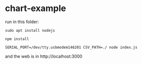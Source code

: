 # chart-example

run in this folder:

```
sudo apt install nodejs

npm install

SERIAL_PORT=/dev/tty.usbmodem146201 CSV_PATH=./ node index.js

```

and the web is in http://localhost:3000
